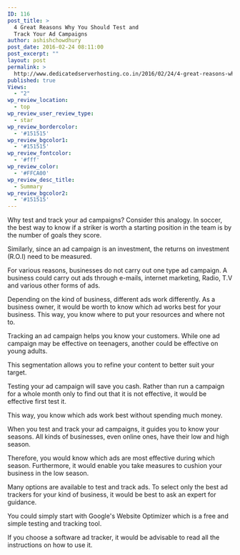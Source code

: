 ```yaml
---
ID: 116
post_title: >
  4 Great Reasons Why You Should Test and
  Track Your Ad Campaigns
author: ashishchowdhury
post_date: 2016-02-24 08:11:00
post_excerpt: ""
layout: post
permalink: >
  http://www.dedicatedserverhosting.co.in/2016/02/24/4-great-reasons-why-you-should-test-and-track-your-ad-campaigns/
published: true
Views:
  - "2"
wp_review_location:
  - top
wp_review_user_review_type:
  - star
wp_review_bordercolor:
  - '#151515'
wp_review_bgcolor1:
  - '#151515'
wp_review_fontcolor:
  - '#fff'
wp_review_color:
  - '#FFCA00'
wp_review_desc_title:
  - Summary
wp_review_bgcolor2:
  - '#151515'
---
```

Why test and track your ad campaigns? Consider this analogy. In soccer, the best way to know if a striker is worth a starting position in the team is by the number of goals they score.

Similarly, since an ad campaign is an investment, the returns on investment (R.O.I) need to be measured.

For various reasons, businesses do not carry out one type ad campaign. A business could carry out ads through e-mails, internet marketing, Radio, T.V and various other forms of ads.

Depending on the kind of business, different ads work differently. As a business owner, it would be worth to know which ad works best for your business. This way, you know where to put your resources and where not to.

Tracking an ad campaign helps you know your customers. While one ad campaign may be effective on teenagers, another could be effective on young adults.

This segmentation allows you to refine your content to better suit your target.

Testing your ad campaign will save you cash. Rather than run a campaign for a whole month only to find out that it is not effective, it would be effective first test it.

This way, you know which ads work best without spending much money.

When you test and track your ad campaigns, it guides you to know your seasons. All kinds of businesses, even online ones, have their low and high season.

Therefore, you would know which ads are most effective during which season. Furthermore, it would enable you take measures to cushion your business in the low season.

Many options are available to test and track ads. To select only the best ad trackers for your kind of business, it would be best to ask an expert for guidance.

You could simply start with Google's Website Optimizer which is a free and simple testing and tracking tool.

If you choose a software ad tracker, it would be advisable to read all the instructions on how to use it.